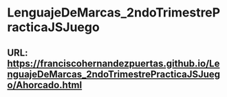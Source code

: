# LenguajeDeMarcas_2ndoTrimestrePracticaJSJuego
## URL: https://franciscohernandezpuertas.github.io/LenguajeDeMarcas_2ndoTrimestrePracticaJSJuego/Ahorcado.html
